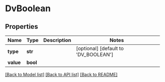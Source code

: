 # DvBoolean

## Properties
Name | Type | Description | Notes
------------ | ------------- | ------------- | -------------
**type** | **str** |  | [optional] [default to 'DV_BOOLEAN']
**value** | **bool** |  | 

[[Back to Model list]](../README.md#documentation-for-models) [[Back to API list]](../README.md#documentation-for-api-endpoints) [[Back to README]](../README.md)

